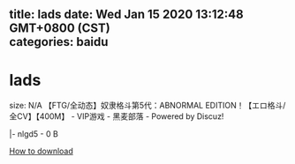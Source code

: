 
title: lads
date: Wed Jan 15 2020 13:12:48 GMT+0800 (CST)    
categories: baidu
---

# lads
size: N/A
 【FTG/全动态】奴隶格斗第5代：ABNORMAL EDITION！【エロ格斗/全CV】【400M】 - VIP游戏 - 黑麦部落 - Powered by Discuz!
 
|- nlgd5 - 0 B

[How to download](https://bpcam.bemobtrk.com/go/2ceec3aa-1ca2-46d6-b9ff-aaa5c184517c?jno=376)